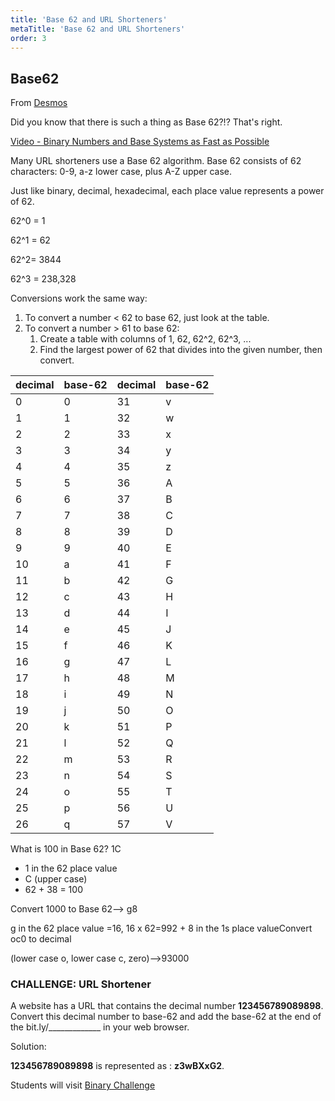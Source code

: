 ```yaml
---
title: 'Base 62 and URL Shorteners'
metaTitle: 'Base 62 and URL Shorteners'
order: 3
---
```


## Base62

From [Desmos](https://teacher.desmos.com/activitybuilder/custom/5ca3977f77b19b0afb470ed9#preview/14fee18f-35d1-4277-babd-351254c1ff38)

Did you know that there is such a thing as Base 62?!? That's right.  

[Video - Binary Numbers and Base Systems as Fast as Possible](https://youtu.be/LpuPe81bc2w)

Many URL shorteners use a Base 62 algorithm. Base 62 consists of 62 characters: 0-9, a-z lower case, plus A-Z upper case.

Just like binary, decimal, hexadecimal, each place value represents a power of 62. 

62^0 = 1 

62^1 = 62 

62^2= 3844 

62^3 = 238,328 

Conversions work the same way: 

1. To convert a number < 62 to base 62, just look at the table.  
2. To convert a number > 61 to base 62:
    1. Create a table with columns of 1, 62, 62^2, 62^3, ...
    2. Find the largest power of 62 that divides into the given number, then convert.

| decimal | base-62 | decimal | base-62 |
|---|---|---|---|
| 0 | 0 | 31 | v |
| 1 | 1 | 32 | w |
| 2 | 2 | 33 | x |
| 3 | 3 | 34 | y |
| 4 | 4 | 35 | z |
| 5 | 5 | 36 | A |
| 6 | 6 | 37 | B |
| 7 | 7 | 38 | C |
| 8 | 8 | 39 | D |
| 9 | 9 | 40 | E |
| 10 | a | 41 | F |
| 11 | b | 42 | G |
| 12 | c | 43 | H |
| 13 | d | 44 | I |
| 14 | e | 45 | J |
| 15 | f | 46 | K |
| 16 | g | 47 | L |
| 17 | h | 48 | M |
| 18 | i | 49 | N |
| 19 | j | 50 | O |
| 20 | k | 51 | P |
| 21 | l | 52 | Q |
| 22 | m | 53 | R |
| 23 | n | 54 | S |
| 24 | o | 55 | T |
| 25 | p | 56 | U |
| 26 | q | 57 | V |

What is 100 in Base 62? 1C  

* 1 in the 62 place value
* C (upper case)
* 62 + 38 = 100

Convert 1000 to Base 62--> g8

g in the 62 place value =16, 16 x 62=992 + 8 in the 1s place valueConvert oc0 to decimal 

(lower case o, lower case c, zero)-->93000 

 

### CHALLENGE: URL Shortener

A website has a URL that contains the decimal number **123456789089898**. Convert this decimal number to base-62 and add the base-62 at the end of the bit.ly/_____________ in your web browser.

Solution: 

**123456789089898** is represented as : **z3wBXxG2**.  

Students will visit [Binary Challenge](http://bit.ly/z3wBXxG2)
